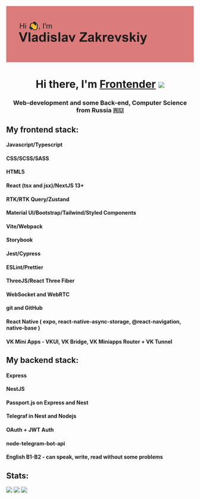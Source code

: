 <div align='center'><img src='./header.png' alt='My banner:)'/></div>

<h1 align="center">Hi there, I'm <a href="https://vladislavzakrevskiy.netlify.app/" target="_blank">Frontender</a> 
<img src="https://github.com/blackcater/blackcater/raw/main/images/Hi.gif" height="32"/></h1>
<h3 align="center">Web-development and some Back-end, Computer Science from Russia 🇷🇺</h3>

<h2>My frontend stack:</h2>

<h4>Javascript/Typescript</h4>
<h4>CSS/SCSS/SASS</h4>
<h4>HTML5</h4>
<h4>React (tsx and jsx)/NextJS 13+</h4>
<h4>RTK/RTK Query/Zustand</h4>
<h4>Material UI/Bootstrap/Tailwind/Styled Components</h4>
<h4>Vite/Webpack</h4>
<h4>Storybook</h4>
<h4>Jest/Cypress</h4>
<h4>ESLint/Prettier</h4>
<h4>ThreeJS/React Three Fiber</h4>
<h4>WebSocket and WebRTC</h4>
<h4>git and GitHub</h4>
<h4>React Native ( expo, react-native-async-storage, @react-navigation, native-base )</h4>
<h4>VK Mini Apps - VKUI, VK Bridge, VK Miniapps Router + VK Tunnel</h4>

<h2>My backend stack:</h2>

<h4>Express</h4>
<h4>NestJS</h4>
<h4>Passport.js on Express and Nest</h4>
<h4>Telegraf in Nest and Nodejs</h4>
<h4>OAuth + JWT Auth</h4>
<h4>node-telegram-bot-api</h4>
<h4>English B1-B2 - can speak, write, read without some problems</h4>

<h2>Stats: </h2>

![](http://github-profile-summary-cards.vercel.app/api/cards/profile-details?username=VladislavZakrevskiy&theme=default)
![](http://github-profile-summary-cards.vercel.app/api/cards/repos-per-language?username=VladislavZakrevskiy&theme=default)  ![](http://github-profile-summary-cards.vercel.app/api/cards/most-commit-language?username=VladislavZakrevskiy&theme=default)
